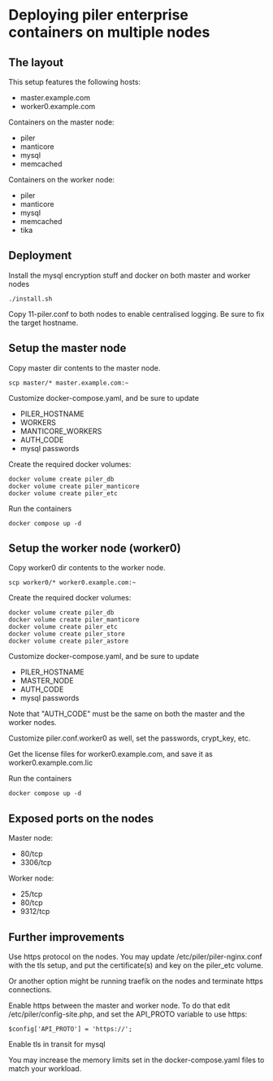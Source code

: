 # Deploying piler enterprise containers on multiple nodes

## The layout

This setup features the following hosts:
* master.example.com
* worker0.example.com

Containers on the master node:
- piler
- manticore
- mysql
- memcached

Containers on the worker node:
- piler
- manticore
- mysql
- memcached
- tika

## Deployment

Install the mysql encryption stuff and docker on both master and worker nodes

```
./install.sh
```

Copy 11-piler.conf to both nodes to enable centralised logging. Be sure to fix the target hostname.

## Setup the master node

Copy master dir contents to the master node.

```
scp master/* master.example.com:~
```

Customize docker-compose.yaml, and be sure to update
- PILER_HOSTNAME
- WORKERS
- MANTICORE_WORKERS
- AUTH_CODE
- mysql passwords

Create the required docker volumes:

```
docker volume create piler_db
docker volume create piler_manticore
docker volume create piler_etc
```

Run the containers

```
docker compose up -d
```

## Setup the worker node (worker0)

Copy worker0 dir contents to the worker node.

```
scp worker0/* worker0.example.com:~
```

Create the required docker volumes:

```
docker volume create piler_db
docker volume create piler_manticore
docker volume create piler_etc
docker volume create piler_store
docker volume create piler_astore
```

Customize docker-compose.yaml, and be sure to update
- PILER_HOSTNAME
- MASTER_NODE
- AUTH_CODE
- mysql passwords

Note that "AUTH_CODE" must be the same on both the master and the worker nodes.

Customize piler.conf.worker0 as well, set the passwords, crypt_key, etc.

Get the license files for worker0.example.com, and save it as worker0.example.com.lic

Run the containers

```
docker compose up -d
```

## Exposed ports on the nodes

Master node:
- 80/tcp
- 3306/tcp

Worker node:
- 25/tcp
- 80/tcp
- 9312/tcp

## Further improvements

Use https protocol on the nodes. You may update /etc/piler/piler-nginx.conf
with the tls setup, and put the certificate(s) and key on the piler_etc volume.

Or another option might be running traefik on the nodes and terminate https connections.

Enable https between the master and worker node. To do that edit /etc/piler/config-site.php,
and set the API_PROTO variable to use https:

```
$config['API_PROTO'] = 'https://';
```

Enable tls in transit for mysql

You may increase the memory limits set in the docker-compose.yaml files to match your workload.
